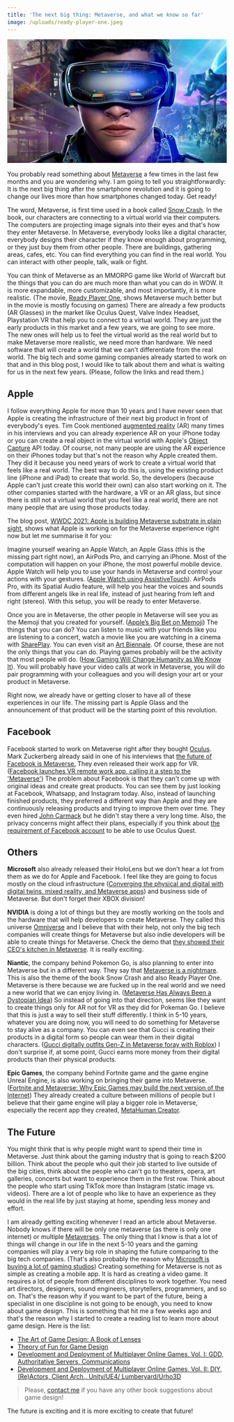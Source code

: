 ```yaml
---
title: 'The next big thing: Metaverse, and what we know so far'
image: /uploads/ready-player-one.jpeg
---
```


![The picture of Ready Player One main character](/uploads/ready-player-one.jpeg)


You probably read something about [Metaverse](https://tr.wikipedia.org/wiki/Metaverse) a few times in the last few months and you are wondering why. I am going to tell you straightforwardly: It is the next big thing after the smartphone revolution and it is going to change our lives more than how smartphones changed today. Get ready! 

The word, Metaverse, is first time used in a book called [Snow Crash](https://www.goodreads.com/book/show/40651883-snow-crash). In the book, our characters are connecting to a virtual world via their computers. The computers are projecting image signals into their eyes and that's how they enter Metaverse. In Metaverse, everybody looks like a digital character, everybody designs their character if they know enough about programming, or they just buy them from other people. There are buildings, gathering areas, cafes, etc. You can find everything you can find in the real world. You can interact with other people, talk, walk or fight. 

You can think of Metaverse as an MMORPG game like World of Warcraft but the things that you can do are much more than what you can do in WOW. It is more expandable, more customizable, and most importantly, it is more realistic. (The movie, [Ready Player One](https://www.imdb.com/title/tt1677720/), shows Metaverse much better but in the movie is mostly focusing on games) There are already a few products (AR Glasses) in the market like Oculus Quest, Valve Index Headset, Playstation VR that help you to connect to a virtual world. They are just the early products in this market and a few years, we are going to see more. The new ones will help us to feel the virtual world as the real world but to make Metaverse more realistic, we need more than hardware. We need software that will create a world that we can't differentiate from the real world. The big tech and some gaming companies already started to work on that and in this blog post, I would like to talk about them and what is waiting for us in the next few years. (Please, follow the links and read them.)


## Apple


I follow everything Apple for more than 10 years and I have never seen that Apple is creating the infrastructure of their next big product in front of everybody's eyes. Tim Cook mentioned [augmented reality](https://developer.apple.com/augmented-reality/) (AR) many times in his interviews and you can already experience AR on your iPhone today or you can create a real object in the virtual world with Apple's [Object Capture](https://developer.apple.com/augmented-reality/object-capture/) API today. Of course, not many people are using the AR experience on their iPhones today but that's not the reason why Apple created them. They did it because you need years of work to create a virtual world that feels like a real world. The best way to do this is, using the existing product line (iPhone and iPad) to create that world. So, the developers (because Apple can't just create this world their own) can also start working on it. The other companies started with the hardware, a VR or an AR glass, but since there is still not a virtual world that you feel like a real world, there are not many people that are using those products today.

The blog post, [WWDC 2021: Apple is building Metaverse substrate in plain sight](https://www.codevoid.net/ruminations/2021/06/20/wwdc-2021-apple-Metaverse-plain-sight.html), shows what Apple is working on for the Metaverse experience right now but let me summarise it for you:

Imagine yourself wearing an Apple Watch, an Apple Glass (this is the missing part right now), an AirPods Pro, and carrying an iPhone. Most of the computation will happen on your iPhone, the most powerful mobile device. Apple Watch will help you to use your hands in Metaverse and control your actions with your gestures. ([Apple Watch using AssistiveTouch](https://www.apple.com/newsroom/2021/05/apple-previews-powerful-software-updates-designed-for-people-with-disabilities/)). AirPods Pro, with its Spatial Audio feature, will help you hear the voices and sounds from different angels like in real life, instead of just hearing from left and right (stereo). With this setup, you will be ready to enter Metaverse. 

Once you are in Metaverse, the other people in Metaverse will see you as the Memoji that you created for yourself. ([Apple’s Big Bet on Memoji](https://www.aboveavalon.com/notes/2021/8/23/apples-big-bet-on-memoji)) The things that you can do? You can listen to music with your friends like you are listening to a concert, watch a movie like you are watching in a cinema with [SharePlay](https://developer.apple.com/shareplay/). You can even visit an [Art Biennale](https://www.nrw-forum.de/en/exhibitions/ar-biennale). Of course, these are not the only things that you can do. Playing games probably will be the activity that most people will do. ([How Gaming Will Change Humanity as We Know It](https://www.bloomberg.com/opinion/articles/2021-09-04/how-gaming-will-change-humanity-as-we-know-it?utm_campaign=opinion&utm_medium=bd&utm_source=applenews)). You will probably have your video calls at work in Metaverse, you will do pair programming with your colleagues and you will design your art or your product in Metaverse.

Right now, we already have or getting closer to have all of these experiences in our life. The missing part is Apple Glass and the announcement of that product will be the starting point of this revolution. 


## Facebook

Facebook started to work on Metaverse right after they bought [Oculus](https://www.oculus.com). Mark Zuckerberg already said in one of his interviews that [the future of Facebook is Metaverse.](https://www.theverge.com/22588022/mark-zuckerberg-facebook-ceo-Metaverse-interview) They even released their work app for VR. ([Facebook launches VR remote work app, calling it a step to the 'Metaverse'](https://www.reuters.com/technology/facebook-launches-vr-remote-work-app-calling-it-step-Metaverse-2021-08-19/)) The problem about Facebook is that they can't come up with original ideas and create great products. You can see them by just looking at Facebook, Whatsapp, and Instagram today. Also, instead of launching finished products, they preferred a different way than Apple and they are continuously releasing products and trying to improve them over time. They even hired [John Carmack](https://en.wikipedia.org/wiki/John_Carmack) but he didn't stay there a very long time. Also, the privacy concerns might affect their plans, especially if you think about [the requirement of Facebook account](https://www.theverge.com/2020/8/19/21375118/oculus-facebook-account-login-data-privacy-controversy-developers-competition) to be able to use Oculus Quest.


## Others

**Microsoft** also already released their HoloLens but we don't hear a lot from them as we do for Apple and Facebook. I feel like they are going to focus mostly on the cloud infrastructure ([Converging the physical and digital with digital twins, mixed reality, and Metaverse apps](https://azure.microsoft.com/en-in/blog/converging-the-physical-and-digital-with-digital-twins-mixed-reality-and-Metaverse-apps/)) and business side of Metaverse. But don't forget their XBOX division!

**NVIDIA** is doing a lot of things but they are mostly working on the tools and the hardware that will help developers to create Metaverse. They called this universe [Omniverse](https://www.nvidia.com/en-us/omniverse/) and I believe that with their help, not only the big tech companies will create things for Metaverse but also indie developers will be able to create things for Metaverse. Check the demo that [they showed their CEO's kitchen in Metaverse](https://blogs.nvidia.com/blog/2021/08/11/omniverse-making-of-gtc/). It is really exciting.

**Niantic**, the company behind Pokemon Go, is also planning to enter into Metaverse but in a different way. They say that [Metaverse is a nightmare](https://nianticlabs.com/blog/real-world-Metaverse/). This is also the theme of the book Snow Crash and also Ready Player One. Metaverse is there because we are fucked up in the real world and we need a new world that we can enjoy living in. ([Metaverse Has Always Been a Dystopian Idea](https://www.vice.com/en/article/v7eqbb/the-Metaverse-has-always-been-a-dystopia)) So instead of going into that direction, seems like they want to create things only for AR not for VR as they did for Pokeman Go. I believe that this is just a way to sell their stuff differently. I think in 5-10 years, whatever you are doing now, you will need to do something for Metaverse to stay alive as a company. You can even see that Gucci is creating their products in a digital form so people can wear them in their digital characters. ([Gucci digitally outfits Gen-Z in Metaverse foray with Roblox](https://apnews.com/article/gucci-roblox-76339d10f139e9b0d39761bd8426c11e)) I don't surprise if, at some point, Gucci earns more money from their digital products than their physical products. 

**Epic Games**, the company behind Fortnite game and the game engine Unreal Engine, is also working on bringing their game into Metaverse. ([Fortnite and Metaverse: Why Epic Games may build the next version of the Internet](https://www.washingtonpost.com/video-games/2020/04/17/fortnite-Metaverse-new-internet/)) They already created a culture between millions of people but I believe that their game engine will play a bigger role in Metaverse, especially the recent app they created, [MetaHuman Creator](https://www.unrealengine.com/en-US/digital-humans).


## The Future

You might think that is why people might want to spend their time in Metaverse. Just think about the gaming industry that is going to reach $200 billion. Think about the people who quit their job started to live outside of the big cities, think about the people who can't go to theaters, opera, art galleries, concerts but want to experience them in the first row. Think about the people who start using TikTok more than Instagram (static image vs. videos). There are a lot of people who like to have an experience as they would in the real life by just staying at home, spending less money and effort.

I am already getting exciting whenever I read an article about Metaverse. Nobody knows if there will be only one metaverse (as there is only one internet) or multiple [Metaverses](https://stratechery.com/2021/Metaverses/). The only thing that I know is that a lot of things will change in our life in the next 5-10 years and the gaming companies will play a very big role in shaping the future comparing to the big tech companies. (That's also probably the reason why [Microsoft is buying a lot of gaming studios](https://www.thegamer.com/xbox-studios-games-list/)) Creating something for Metaverse is not as simple as creating a mobile app. It is hard as creating a video game. It requires a lot of people from different disciplines to work together. You need art directors, designers, sound engineers, storytellers, programmers, and so on. That's the reason why if you want to be part of the future, being a specialist in one discipline is not going to be enough, you need to know about game design. This is something that hit me a few weeks ago and that's the reason why I started to create a reading list to learn more about game design. Here is the list:

- [The Art of Game Design: A Book of Lenses](https://www.amazon.de/-/en/dp/1138632058/)
- [Theory of Fun for Game Design](https://www.amazon.de/-/en/dp/1449363210/)
- [Development and Deployment of Multiplayer Online Games, Vol. I: GDD, Authoritative Servers, Communications](https://www.amazon.de/-/en/dp/3903213063/)
- [Development and Deployment of Multiplayer Online Games, Vol. II: DIY, (Re)Actors, Client Arch., Unity/UE4/ Lumberyard/Urho3D](https://www.amazon.de/dp/3903213160)

> Please, [contact me](http://mertbulan.com/contact/) if you have any other book suggestions about game design!

The future is exciting and it is more exciting to create that future!
